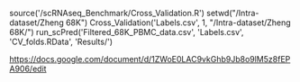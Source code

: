    source('/scRNAseq_Benchmark/Cross_Validation.R')
   setwd("/Intra-dataset/Zheng 68K")
   Cross_Validation('Labels.csv', 1, "/Intra-dataset/Zheng 68K/")
   run_scPred('Filtered_68K_PBMC_data.csv', 'Labels.csv', 'CV_folds.RData', 'Results/')


https://docs.google.com/document/d/1ZWoE0LAC9vkGhb9Jb8o9lM5z8fEPA906/edit

